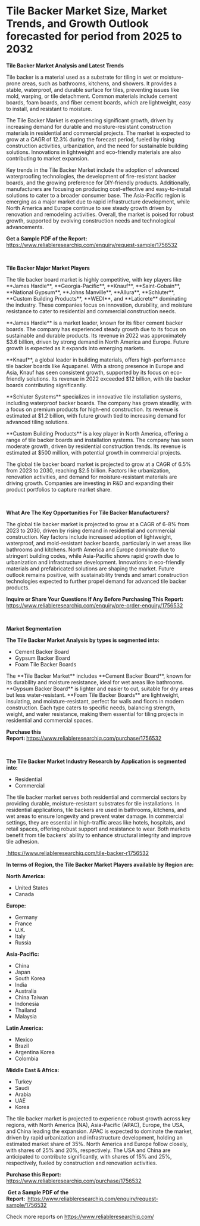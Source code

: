 <p><h1>Tile Backer Market Size, Market Trends, and Growth Outlook forecasted for period from 2025 to 2032</h1></p><p><strong>Tile Backer Market Analysis and Latest Trends</strong></p>
<p><p>Tile backer is a material used as a substrate for tiling in wet or moisture-prone areas, such as bathrooms, kitchens, and showers. It provides a stable, waterproof, and durable surface for tiles, preventing issues like mold, warping, or tile detachment. Common materials include cement boards, foam boards, and fiber cement boards, which are lightweight, easy to install, and resistant to moisture.</p><p>The Tile Backer Market is experiencing significant growth, driven by increasing demand for durable and moisture-resistant construction materials in residential and commercial projects. The market is expected to grow at a CAGR of 12.3% during the forecast period, fueled by rising construction activities, urbanization, and the need for sustainable building solutions. Innovations in lightweight and eco-friendly materials are also contributing to market expansion.</p><p>Key trends in the Tile Backer Market include the adoption of advanced waterproofing technologies, the development of fire-resistant backer boards, and the growing preference for DIY-friendly products. Additionally, manufacturers are focusing on producing cost-effective and easy-to-install solutions to cater to a broader consumer base. The Asia-Pacific region is emerging as a major market due to rapid infrastructure development, while North America and Europe continue to see steady growth driven by renovation and remodeling activities. Overall, the market is poised for robust growth, supported by evolving construction needs and technological advancements.</p></p>
<p><strong>Get a Sample PDF of the Report:&nbsp;</strong> <a href="https://www.reliableresearchiq.com/enquiry/request-sample/1756532?utm_campaign=1720&utm_medium=2&utm_source=Github&utm_content=ia&utm_term=26012025&utm_id=tile-backer">https://www.reliableresearchiq.com/enquiry/request-sample/1756532</a></p>
<p>&nbsp;</p>
<p><strong>Tile Backer Major Market Players</strong></p>
<p><p>The tile backer board market is highly competitive, with key players like **James Hardie**, **Georgia-Pacific**, **Knauf**, **Saint-Gobain**, **National Gypsum**, **Johns Manville**, **Allura**, **Schluter**, **Custom Building Products**, **WEDI**, and **Laticrete** dominating the industry. These companies focus on innovation, durability, and moisture resistance to cater to residential and commercial construction needs.</p><p>**James Hardie** is a market leader, known for its fiber cement backer boards. The company has experienced steady growth due to its focus on sustainable and durable products. Its revenue in 2022 was approximately $3.6 billion, driven by strong demand in North America and Europe. Future growth is expected as it expands into emerging markets.</p><p>**Knauf**, a global leader in building materials, offers high-performance tile backer boards like Aquapanel. With a strong presence in Europe and Asia, Knauf has seen consistent growth, supported by its focus on eco-friendly solutions. Its revenue in 2022 exceeded $12 billion, with tile backer boards contributing significantly.</p><p>**Schluter Systems** specializes in innovative tile installation systems, including waterproof backer boards. The company has grown steadily, with a focus on premium products for high-end construction. Its revenue is estimated at $1.2 billion, with future growth tied to increasing demand for advanced tiling solutions.</p><p>**Custom Building Products** is a key player in North America, offering a range of tile backer boards and installation systems. The company has seen moderate growth, driven by residential construction trends. Its revenue is estimated at $500 million, with potential growth in commercial projects.</p><p>The global tile backer board market is projected to grow at a CAGR of 6.5% from 2023 to 2030, reaching $2.5 billion. Factors like urbanization, renovation activities, and demand for moisture-resistant materials are driving growth. Companies are investing in R&D and expanding their product portfolios to capture market share.</p></p>
<p>&nbsp;</p>
<p><strong>What Are The Key Opportunities For Tile Backer Manufacturers?</strong></p>
<p><p>The global tile backer market is projected to grow at a CAGR of 6-8% from 2023 to 2030, driven by rising demand in residential and commercial construction. Key factors include increased adoption of lightweight, waterproof, and mold-resistant backer boards, particularly in wet areas like bathrooms and kitchens. North America and Europe dominate due to stringent building codes, while Asia-Pacific shows rapid growth due to urbanization and infrastructure development. Innovations in eco-friendly materials and prefabricated solutions are shaping the market. Future outlook remains positive, with sustainability trends and smart construction technologies expected to further propel demand for advanced tile backer products.</p></p>
<p><strong>Inquire or Share Your Questions If Any Before Purchasing This Report:</strong> <a href="https://www.reliableresearchiq.com/enquiry/pre-order-enquiry/1756532?utm_campaign=1720&utm_medium=2&utm_source=Github&utm_content=ia&utm_term=26012025&utm_id=tile-backer">https://www.reliableresearchiq.com/enquiry/pre-order-enquiry/1756532</a></p>
<p>&nbsp;</p>
<p><strong>Market Segmentation</strong></p>
<p><strong>The Tile Backer Market Analysis by types is segmented into:</strong></p>
<p><ul><li>Cement Backer Board</li><li>Gypsum Backer Board</li><li>Foam Tile Backer Boards</li></ul></p>
<p><p>The **Tile Backer Market** includes **Cement Backer Board**, known for its durability and moisture resistance, ideal for wet areas like bathrooms. **Gypsum Backer Board** is lighter and easier to cut, suitable for dry areas but less water-resistant. **Foam Tile Backer Boards** are lightweight, insulating, and moisture-resistant, perfect for walls and floors in modern construction. Each type caters to specific needs, balancing strength, weight, and water resistance, making them essential for tiling projects in residential and commercial spaces.</p></p>
<p><strong>Purchase this Report:&nbsp;</strong><a href="https://www.reliableresearchiq.com/purchase/1756532?utm_campaign=1720&utm_medium=2&utm_source=Github&utm_content=ia&utm_term=26012025&utm_id=tile-backer">https://www.reliableresearchiq.com/purchase/1756532</a></p>
<p>&nbsp;</p>
<p><strong>The Tile Backer Market Industry Research by Application is segmented into:</strong></p>
<p><ul><li>Residential</li><li>Commercial</li></ul></p>
<p><p>The tile backer market serves both residential and commercial sectors by providing durable, moisture-resistant substrates for tile installations. In residential applications, tile backers are used in bathrooms, kitchens, and wet areas to ensure longevity and prevent water damage. In commercial settings, they are essential in high-traffic areas like hotels, hospitals, and retail spaces, offering robust support and resistance to wear. Both markets benefit from tile backers' ability to enhance structural integrity and improve tile adhesion.</p></p>
<p><a href="https://www.reliableresearchiq.com/tile-backer-r1756532?utm_campaign=1720&utm_medium=2&utm_source=Github&utm_content=ia&utm_term=26012025&utm_id=tile-backer">&nbsp;https://www.reliableresearchiq.com/tile-backer-r1756532</a></p>
<p><strong>In terms of Region, the Tile Backer Market Players available by Region are:</strong></p>
<p>
    <p> <strong> North America: </strong>
        <ul>
            <li>United States</li>
            <li>Canada</li>
        </ul>
        </p> 
    <p> <strong> Europe: </strong>
        <ul>
            <li>Germany</li>
            <li>France</li>
            <li>U.K.</li>
            <li>Italy</li>
            <li>Russia</li>
        </ul>
        </p> 
    <p> <strong> Asia-Pacific: </strong>
        <ul>
            <li>China</li>
            <li>Japan</li>
            <li>South Korea</li>
            <li>India</li>
            <li>Australia</li>
            <li>China Taiwan</li>
            <li>Indonesia</li>
            <li>Thailand</li>
            <li>Malaysia</li>
        </ul>
        </p> 
    <p> <strong> Latin America: </strong>
        <ul>
            <li>Mexico</li>
            <li>Brazil</li>
            <li>Argentina Korea</li>
            <li>Colombia</li>
        </ul>
        </p> 
    <p> <strong> Middle East & Africa: </strong>
        <ul>
            <li>Turkey</li>
            <li>Saudi</li>
            <li>Arabia</li>
            <li>UAE</li>
            <li>Korea</li>
        </ul>
    </p>
    </p>
<p><p>The tile backer market is projected to experience robust growth across key regions, with North America (NA), Asia-Pacific (APAC), Europe, the USA, and China leading the expansion. APAC is expected to dominate the market, driven by rapid urbanization and infrastructure development, holding an estimated market share of 35%. North America and Europe follow closely, with shares of 25% and 20%, respectively. The USA and China are anticipated to contribute significantly, with shares of 15% and 25%, respectively, fueled by construction and renovation activities.</p></p>
<p><strong>Purchase this Report: </strong><a href="https://www.reliableresearchiq.com/purchase/1756532?utm_campaign=1720&utm_medium=2&utm_source=Github&utm_content=ia&utm_term=26012025&utm_id=tile-backer">https://www.reliableresearchiq.com/purchase/1756532</a></p>
<p>&nbsp;<strong>Get a Sample PDF of the Report:&nbsp;&nbsp;</strong><a href="https://www.reliableresearchiq.com/enquiry/request-sample/1756532?utm_campaign=1720&utm_medium=2&utm_source=Github&utm_content=ia&utm_term=26012025&utm_id=tile-backer">https://www.reliableresearchiq.com/enquiry/request-sample/1756532</a></p>
<p><strong></strong></p>
<p>Check more reports on <a href="https://www.reliableresearchiq.com/?utm_campaign=1720&utm_medium=2&utm_source=Github&utm_content=ia&utm_term=26012025&utm_id=tile-backer">https://www.reliableresearchiq.com/</a></p>